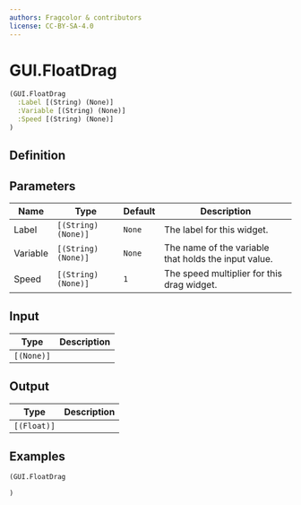 ```yaml
---
authors: Fragcolor & contributors
license: CC-BY-SA-4.0
---
```



# GUI.FloatDrag

```clojure
(GUI.FloatDrag
  :Label [(String) (None)]
  :Variable [(String) (None)]
  :Speed [(String) (None)]
)
```


## Definition




## Parameters

| Name | Type | Default | Description |
|------|------|---------|-------------|
| Label | `[(String) (None)]` | `None` | The label for this widget. |
| Variable | `[(String) (None)]` | `None` | The name of the variable that holds the input value. |
| Speed | `[(String) (None)]` | `1` | The speed multiplier for this drag widget. |


## Input

| Type | Description |
|------|-------------|
| `[(None)]` |  |


## Output

| Type | Description |
|------|-------------|
| `[(Float)]` |  |


## Examples

```clojure
(GUI.FloatDrag

)
```
